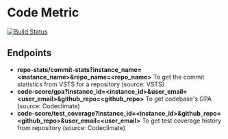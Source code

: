 # Code Metric
[![Build Status](https://travis-ci.com/minhlongdo/codemetric.svg?token=2kqqx3kCC2fE4GJ6yBBG&branch=master)](https://travis-ci.com/minhlongdo/codemetric)

## Endpoints
- **repo-stats/commit-stats?instance_name=<instance_name>&repo_name=<repo_name>** To get the commit statistics from VSTS for a repository (source: VSTS)
- **code-score/gpa?instance_id=<instance_id>&user_email=<user_email>&github_repo=<github_repo>** To get codebase's GPA (source: Codeclimate)
- **code-score/test_coverage?instance_id=<instance_id>&github_repo=<github_repo>&user_email=<user_email>** To get test coverage history from repository (source: Codeclimate)